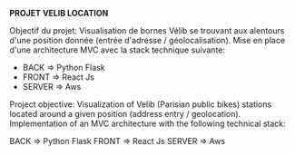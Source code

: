 **PROJET VELIB LOCATION**

Objectif du projet: Visualisation de bornes Vélib se trouvant aux alentours d'une position donnée (entrée d'adresse / géolocalisation). Mise en place d'une architecture MVC avec la stack technique suivante:

* BACK => Python Flask
* FRONT => React Js
* SERVER => Aws



Project objective: Visualization of Velib (Parisian public bikes) stations located around a given position (address entry / geolocation). Implementation of an MVC architecture with the following technical stack:

BACK => Python Flask
FRONT => React Js
SERVER => Aws

